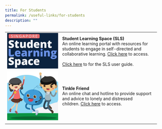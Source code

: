 ```yaml
---
title: For Students
permalink: /useful-links/for-students
description: ""
---
```

| | |
|---|---|
| ![](/images/SLS.jpg) | **Student Learning Space (SLS)**  <br> An online learning portal with resources for students to engage in self-directed and collaborative learning. [Click here](https://vle.learning.moe.edu.sg/login) to access. <br><br>[Click here](https://static.learning.moe.edu.sg/sls-user-guide/vle/logintroubleshooting/index.html) to for the SLS user guide. | 
| ![](/images/tinkle%20friend.jpg) | **Tinkle Friend** <br> An online chat and hotline to provide support and advice to lonely and distressed children. [Click here](https://www.tinklefriend.sg/) to access.|
| | |

